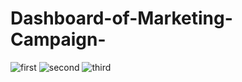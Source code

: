 # Dashboard-of-Marketing-Campaign-
![first](https://user-images.githubusercontent.com/28704563/140769769-118dafac-56a5-41ee-971a-8ed9f4e9922e.PNG)
![second](https://user-images.githubusercontent.com/28704563/140769763-405ce08e-fffb-44cd-9bbe-1b179a0a6938.PNG)
![third](https://user-images.githubusercontent.com/28704563/140769766-13d04003-b8d1-4e64-bc52-4a110e350ef7.PNG)


